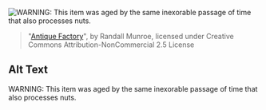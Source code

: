 ![WARNING: This item was aged by the same inexorable passage of time that also processes nuts.](https://imgs.xkcd.com/comics/antique_factory.png)
> "[Antique Factory](https://xkcd.com/1533/)", by Randall Munroe, licensed under Creative Commons Attribution-NonCommercial 2.5 License

## Alt Text
WARNING: This item was aged by the same inexorable passage of time that also processes nuts.
